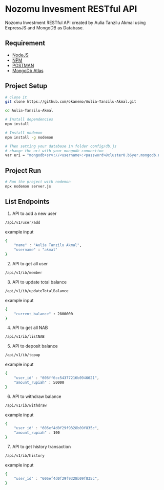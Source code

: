 # Nozomu Invesment RESTful API
Nozomu Investment RESTful API created by Aulia Tanzilu Akmal using ExpressJS and MongoDB as Database. 

## Requirement
- [NodeJS](https://nodejs.org/en/)
- [NPM](https://www.npmjs.com/get-npm)
- [POSTMAN](https://www.postman.com/)
- [MongoDb Atlas](https://www.mongodb.com/cloud/atlas)

## Project Setup
```sh
# clone it
git clone https://github.com/okanemo/Aulia-Tanzilu-Akmal.git

cd Aulia-Tanzilu-Akmal

# Install dependencies
npm install

# Install nodemon
npm install -g nodemon

# Then setting your database in folder config/db.js
# change the uri with your mongodb connection
var uri = "mongodb+srv://<username>:<password>@cluster0.b6yer.mongodb.net/myFirstDatabase?retryWrites=true&w=majority"

```

## Project Run
```sh
# Run the project with nodemon
npx nodemon server.js

```

## List Endpoints

1. API to add a new user

```bash
/api/v1/user/add

```

example input 

```bash
{
    "name" : "Aulia Tanzilu Akmal",
    "username" : "akmal"
}

```

2. API to get all user

```bash
/api/v1/ib/member

```

3. API to update total balance

```bash
/api/v1/ib/updateTotalBalance

```

example input 

```bash
{
    "current_balance" : 2800000
}

```


4. API to get all NAB

```bash
/api/v1/ib/listNAB

```

5. API to deposit balance

```bash
/api/v1/ib/topup

```

example input 

```bash
{
    "user_id" : "606ff6cc54377216b0946621",
    "amount_rupiah" : 50000
}

```

6. API to withdraw balance

```bash
/api/v1/ib/withdraw

```

example input

```bash
{
    "user_id" : "606ef4d0f29f9328b09f835c",
    "amount_rupiah" : 100
}
```

7. API to get history transaction

```bash
/api/v1/ib/history

```

example input

```bash
{
    "user_id" : "606ef4d0f29f9328b09f835c",
}

```